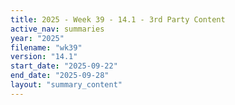 ```yaml
---
title: 2025 - Week 39 - 14.1 - 3rd Party Content
active_nav: summaries
year: "2025"
filename: "wk39"
version: "14.1"
start_date: "2025-09-22"
end_date: "2025-09-28"
layout: "summary_content"
---
```

